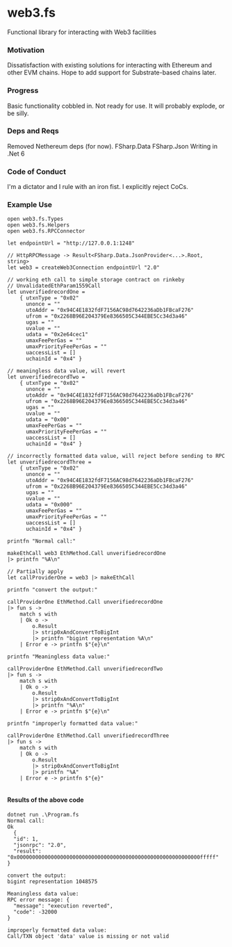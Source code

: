 # web3.fs
Functional library for interacting with Web3 facilities

### Motivation

Dissatisfaction with existing solutions for interacting with Ethereum and other EVM chains. Hope to add support for Substrate-based chains later.

### Progress

Basic functionality cobbled in. Not ready for use. It will probably explode, or be silly. 

### Deps and Reqs

Removed Nethereum deps (for now). 
FSharp.Data
FSharp.Json
Writing in .Net 6

### Code of Conduct

I'm a dictator and I rule with an iron fist. I explicitly reject CoCs.

### Example Use

```
open web3.fs.Types
open web3.fs.Helpers
open web3.fs.RPCConnector

let endpointUrl = "http://127.0.0.1:1248"

// HttpRPCMessage -> Result<FSharp.Data.JsonProvider<...>.Root, string>
let web3 = createWeb3Connection endpointUrl "2.0"

// working eth call to simple storage contract on rinkeby
// UnvalidatedEthParam1559Call
let unverifiedrecordOne =
    { utxnType = "0x02"
      unonce = ""
      utoAddr = "0x94C4E1832fdF7156AC98d7642236aDb1FBcaF276"
      ufrom = "0x2268B96E204379Ee8366505C344EBE5Cc34d3a46"
      ugas = ""
      uvalue = ""
      udata = "0x2e64cec1"
      umaxFeePerGas = ""
      umaxPriorityFeePerGas = ""
      uaccessList = []
      uchainId = "0x4" }

// meaningless data value, will revert
let unverifiedrecordTwo =
    { utxnType = "0x02"
      unonce = ""
      utoAddr = "0x94C4E1832fdF7156AC98d7642236aDb1FBcaF276"
      ufrom = "0x2268B96E204379Ee8366505C344EBE5Cc34d3a46"
      ugas = ""
      uvalue = ""
      udata = "0x00"
      umaxFeePerGas = ""
      umaxPriorityFeePerGas = ""
      uaccessList = []
      uchainId = "0x4" }

// incorrectly formatted data value, will reject before sending to RPC
let unverifiedrecordThree =
    { utxnType = "0x02"
      unonce = ""
      utoAddr = "0x94C4E1832fdF7156AC98d7642236aDb1FBcaF276"
      ufrom = "0x2268B96E204379Ee8366505C344EBE5Cc34d3a46"
      ugas = ""
      uvalue = ""
      udata = "0x000"
      umaxFeePerGas = ""
      umaxPriorityFeePerGas = ""
      uaccessList = []
      uchainId = "0x4" }

printfn "Normal call:"

makeEthCall web3 EthMethod.Call unverifiedrecordOne
|> printfn "%A\n"

// Partially apply
let callProviderOne = web3 |> makeEthCall

printfn "convert the output:"

callProviderOne EthMethod.Call unverifiedrecordOne
|> fun s ->
    match s with
    | Ok o ->
        o.Result
        |> strip0xAndConvertToBigInt
        |> printfn "bigint representation %A\n"
    | Error e -> printfn $"{e}\n"

printfn "Meaningless data value:"

callProviderOne EthMethod.Call unverifiedrecordTwo
|> fun s ->
    match s with
    | Ok o ->
        o.Result
        |> strip0xAndConvertToBigInt
        |> printfn "%A\n"
    | Error e -> printfn $"{e}\n"

printfn "improperly formatted data value:"

callProviderOne EthMethod.Call unverifiedrecordThree
|> fun s ->
    match s with
    | Ok o ->
        o.Result
        |> strip0xAndConvertToBigInt
        |> printfn "%A"
    | Error e -> printfn $"{e}"


```
#### Results of the above code

```
dotnet run .\Program.fs
Normal call:
Ok
  {
  "id": 1,
  "jsonrpc": "2.0",
  "result": "0x00000000000000000000000000000000000000000000000000000000000fffff"
}

convert the output:
bigint representation 1048575

Meaningless data value:
RPC error message: {
  "message": "execution reverted",
  "code": -32000
}

improperly formatted data value:
Call/TXN object 'data' value is missing or not valid
```